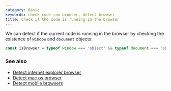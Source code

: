 ```yaml
---
category: Basic
keywords: check code run browser, detect browser
title: Check if the code is running in the browser
---
```


We can detect if the current code is running in the browser by checking the existence of `window` and `document` objects:

```js
const isBrowser = typeof window === 'object' && typeof document === 'object';
```

### See also

-   [Detect internet explorer browser](/detect-internet-explorer-browser)
-   [Detect mac os browser](/detect-mac-os-browser)
-   [Detect mobile browsers](/detect-mobile-browsers)
